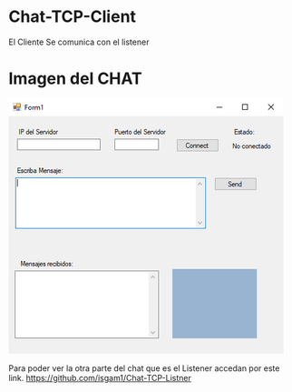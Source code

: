 # Chat-TCP-Client

El Cliente Se comunica con el listener




Imagen del CHAT
==========

![](https://github.com/isgam1/Chat-TCP-Client/blob/master/readme/TCP%20Listner.png)


Para poder ver la otra parte del chat que es el Listener accedan por este link.
https://github.com/isgam1/Chat-TCP-Listner


